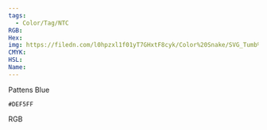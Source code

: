 ```yaml
---
tags:
  - Color/Tag/NTC
RGB:
Hex:
img: https://filedn.com/l0hpzxl1f01yT7GHxtF8cyk/Color%20Snake/SVG_Tumb%20Mass%20No%20Name/DEF5FF.svg
CMYK:
HSL:
Name:
---
```

Pattens Blue
```palette
#DEF5FF
```
RGB
